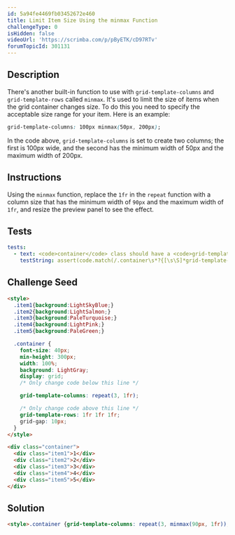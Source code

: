 ```yaml
---
id: 5a94fe4469fb03452672e460
title: Limit Item Size Using the minmax Function
challengeType: 0
isHidden: false
videoUrl: 'https://scrimba.com/p/pByETK/cD97RTv'
forumTopicId: 301131
---
```


## Description
<section id='description'>
There's another built-in function to use with <code>grid-template-columns</code> and <code>grid-template-rows</code> called <code>minmax</code>. It's used to limit the size of items when the grid container changes size. To do this you need to specify the acceptable size range for your item. Here is an example:

```css
grid-template-columns: 100px minmax(50px, 200px);
```

In the code above, <code>grid-template-columns</code> is set to create two columns; the first is 100px wide, and the second has the minimum width of 50px and the maximum width of 200px.
</section>

## Instructions
<section id='instructions'>
Using the <code>minmax</code> function, replace the <code>1fr</code> in the <code>repeat</code> function with a column size that has the minimum width of <code>90px</code> and the maximum width of <code>1fr</code>, and resize the preview panel to see the effect.
</section>

## Tests
<section id='tests'>

```yml
tests:
  - text: <code>container</code> class should have a <code>grid-template-columns</code> property that is set to repeat 3 columns with the minimum width of <code>90px</code> and maximum width of <code>1fr</code>.
    testString: assert(code.match(/.container\s*?{[\s\S]*grid-template-columns\s*?:\s*?repeat\s*?\(\s*?3\s*?,\s*?minmax\s*?\(\s*?90px\s*?,\s*?1fr\s*?\)\s*?\)\s*?;[\s\S]*}/gi));

```

</section>

## Challenge Seed
<section id='challengeSeed'>

<div id='html-seed'>

```html
<style>
  .item1{background:LightSkyBlue;}
  .item2{background:LightSalmon;}
  .item3{background:PaleTurquoise;}
  .item4{background:LightPink;}
  .item5{background:PaleGreen;}

  .container {
    font-size: 40px;
    min-height: 300px;
    width: 100%;
    background: LightGray;
    display: grid;
    /* Only change code below this line */

    grid-template-columns: repeat(3, 1fr);

    /* Only change code above this line */
    grid-template-rows: 1fr 1fr 1fr;
    grid-gap: 10px;
  }
</style>

<div class="container">
  <div class="item1">1</div>
  <div class="item2">2</div>
  <div class="item3">3</div>
  <div class="item4">4</div>
  <div class="item5">5</div>
</div>
```

</div>



</section>

## Solution
<section id='solution'>


```html
<style>.container {grid-template-columns: repeat(3, minmax(90px, 1fr));}</style>
```

</section>
